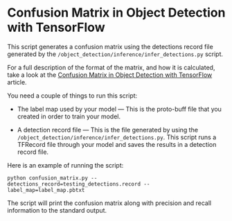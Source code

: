 # Confusion Matrix in Object Detection with TensorFlow

This script generates a confusion matrix using the detections record file generated by the `/object_detection/inference/infer_detections.py` script.

For a full description of the format of the matrix, and how it is calculated, take a look at the [Confusion Matrix in Object Detection with TensorFlow](https://www.shiftedup.com/2018/10/10/confusion-matrix-in-object-detection-api-with-tensorflow) article.

You need a couple of things to run this script:

* The label map used by your model — This is the proto-buff file that you created in order to train your model.
  
* A detection record file — This is the file generated by using the `/object_detection/inference/infer_detections.py`. This script runs a TFRecord file through your model and saves the results in a detection record file. 

Here is an example of running the script:

```
python confusion_matrix.py --detections_record=testing_detections.record --label_map=label_map.pbtxt
```

The script will print the confusion matrix along with precision and recall information to the standard output.
